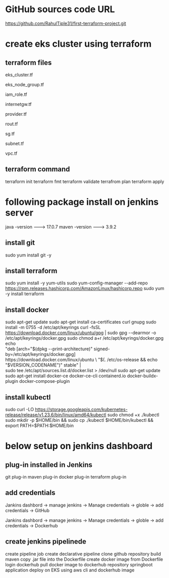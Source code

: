 
# GitHub sources code URL

https://github.com/RahulTiple31/first-terraform-project.git


# create eks cluster using terraform

## terraform files

eks_cluster.tf

eks_node_group.tf

iam_role.tf

internetgw.tf

provider.tf

rout.tf

sg.tf

subnet.tf

vpc.tf

## terraform command

terraform init
terraform fmt
terraform validate
terrafrom plan
terraform apply


# following package install on jenkins server

java -version   ---> 17.0.7
maven -version  ---> 3.9.2

## install git
sudo yum install git -y

## install terraform

sudo yum install -y yum-utils
sudo yum-config-manager --add-repo https://rpm.releases.hashicorp.com/AmazonLinux/hashicorp.repo
sudo yum -y install terraform

## install docker

sudo apt-get update
sudo apt-get install ca-certificates curl gnupg
sudo install -m 0755 -d /etc/apt/keyrings
curl -fsSL https://download.docker.com/linux/ubuntu/gpg | sudo gpg --dearmor -o /etc/apt/keyrings/docker.gpg
sudo chmod a+r /etc/apt/keyrings/docker.gpg
echo \
  "deb [arch="$(dpkg --print-architecture)" signed-by=/etc/apt/keyrings/docker.gpg] https://download.docker.com/linux/ubuntu \
  "$(. /etc/os-release && echo "$VERSION_CODENAME")" stable" | \
  sudo tee /etc/apt/sources.list.d/docker.list > /dev/null
sudo apt-get update
sudo apt-get install docker-ce docker-ce-cli containerd.io docker-buildx-plugin docker-compose-plugin

## install kubectl

sudo curl -LO https://storage.googleapis.com/kubernetes-release/release/v1.23.6/bin/linux/amd64/kubectl
sudo chmod +x ./kubectl
sudo mkdir -p $HOME/bin && sudo cp ./kubectl $HOME/bin/kubectl && export PATH=$PATH:$HOME/bin


# below setup on jenkins dashboard

## plug-in installed in Jenkins

git plug-in
maven plug-in
docker plug-in
terraform plug-in

## add credentials

Jankins dashbord -> manage jenkins -> Manage credentials -> globle -> add credentials -> GitHub

Jankins dashbord -> manage jenkins -> Manage credentials -> globle -> add credentials -> Dockerhub

## create jenkins pipelinede

create pipeline job
create declarative pipeline
clone github repository
build maven
copy .jar file into the Dockerfile
create docker image from Dockerfile
login dockerhub
pull docker image to dockerhub repository
springboot application deploy on EKS using aws cli and dockerhub image





